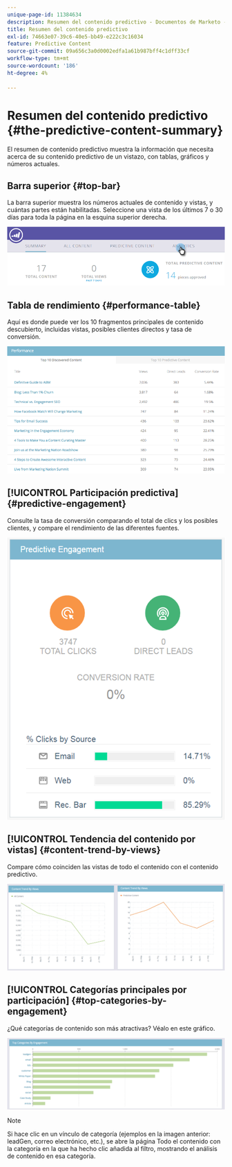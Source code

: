 ```yaml
---
unique-page-id: 11384634
description: Resumen del contenido predictivo - Documentos de Marketo - Documentación del producto
title: Resumen del contenido predictivo
exl-id: 74663e07-39c6-40e5-bb49-e222c3c16034
feature: Predictive Content
source-git-commit: 09a656c3a0d0002edfa1a61b987bff4c1dff33cf
workflow-type: tm+mt
source-wordcount: '186'
ht-degree: 4%

---
```


# Resumen del contenido predictivo {#the-predictive-content-summary}

El resumen de contenido predictivo muestra la información que necesita acerca de su contenido predictivo de un vistazo, con tablas, gráficos y números actuales.

## Barra superior {#top-bar}

La barra superior muestra los números actuales de contenido y vistas, y cuántas partes están habilitadas. Seleccione una vista de los últimos 7 o 30 días para toda la página en la esquina superior derecha.

![](assets/image2017-10-17-14-3a10-3a22.png)

## Tabla de rendimiento {#performance-table}

Aquí es donde puede ver los 10 fragmentos principales de contenido descubierto, incluidas vistas, posibles clientes directos y tasa de conversión.

![](assets/image2017-10-3-10-3a4-3a40.png)

## [!UICONTROL Participación predictiva] {#predictive-engagement}

Consulte la tasa de conversión comparando el total de clics y los posibles clientes, y compare el rendimiento de las diferentes fuentes.

![](assets/predictive-engagement-actual.png)

## [!UICONTROL Tendencia del contenido por vistas]  {#content-trend-by-views}

Compare cómo coinciden las vistas de todo el contenido con el contenido predictivo.

![](assets/4.png)

## [!UICONTROL Categorías principales por participación] {#top-categories-by-engagement}

¿Qué categorías de contenido son más atractivas? Véalo en este gráfico.

![](assets/5.png)

>[!NOTE]
>
>Si hace clic en un vínculo de categoría (ejemplos en la imagen anterior: leadGen, correo electrónico, etc.), se abre la página Todo el contenido con la categoría en la que ha hecho clic añadida al filtro, mostrando el análisis de contenido en esa categoría.

